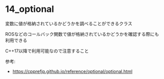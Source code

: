 # 14_optional

変数に値が格納されているかどうかを調べることができるクラス

ROSなどのコールバック関数で値が格納されているかどうかを確認する際にも利用できる

C++17以降で利用可能なので注意すること

参考:
- https://cpprefjp.github.io/reference/optional/optional.html
